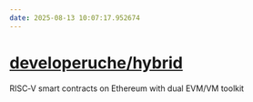 ```yaml
---
date: 2025-08-13 10:07:17.952674
---
```


# [developeruche/hybrid](https://github.com/developeruche/hybrid)

RISC‑V smart contracts on Ethereum with dual EVM/VM toolkit